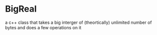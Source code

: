 # BigReal
a c++ class that takes a big interger of (theortically) unlimited number of bytes   and does a few operations on it
